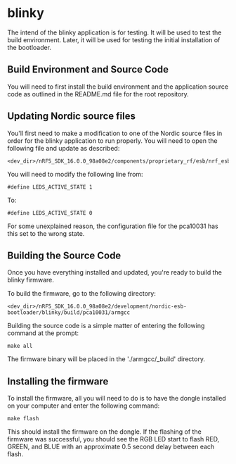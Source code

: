 blinky
===
The intend of the blinky application is for testing.  It will be used to test the build environment.  Later, it will be used for testing the initial installation of the bootloader.

Build Environment and Source Code
---
You will need to first install the build environment and the application source code as outlined in the README.md file for the root repository.  

Updating Nordic source files
---
You'll first need to make a modification to one of the Nordic source files in order for the blinky application to run properly.  You will need to open the following file and update as described:
```
<dev_dir>/nRF5_SDK_16.0.0_98a08e2/components/proprietary_rf/esb/nrf_esb.h
```
You will need to modify the following line from:
```
#define LEDS_ACTIVE_STATE 1
```
To:
```
#define LEDS_ACTIVE_STATE 0
```
For some unexplained reason, the configuration file for the pca10031 has this set to the wrong state.

Building the Source Code
---
Once you have everything installed and updated, you're ready to build the blinky firmware.

To build the firmware, go to the following directory:
```
<dev_dir>/nRF5_SDK_16.0.0_98a08e2/development/nordic-esb-bootloader/blinky/build/pca10031/armgcc
```
Building the source code is a simple matter of entering the following command at the prompt:
```
make all
```
The firmware binary will be placed in the './armgcc/_build' directory.

Installing the firmware
---

To install the firmware, all you will need to do is to have the dongle installed on your computer and enter the following command:
```
make flash
```
This should install the firmware on the dongle.  If the flashing of the firmware was successful, you should see the RGB LED start to flash RED, GREEN, and BLUE with an approximate 0.5 second delay between each flash.
